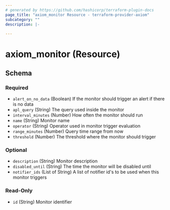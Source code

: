```yaml
---
# generated by https://github.com/hashicorp/terraform-plugin-docs
page_title: "axiom_monitor Resource - terraform-provider-axiom"
subcategory: ""
description: |-
  
---
```


# axiom_monitor (Resource)





<!-- schema generated by tfplugindocs -->
## Schema

### Required

- `alert_on_no_data` (Boolean) If the monitor should trigger an alert if there is no data
- `apl_query` (String) The query used inside the monitor
- `interval_minutes` (Number) How often the monitor should run
- `name` (String) Monitor name
- `operator` (String) Operator used in monitor trigger evaluation
- `range_minutes` (Number) Query time range from now
- `threshold` (Number) The threshold where the monitor should trigger

### Optional

- `description` (String) Monitor description
- `disabled_until` (String) The time the monitor will be disabled until
- `notifier_ids` (List of String) A list of notifier id's to be used when this monitor triggers

### Read-Only

- `id` (String) Monitor identifier
